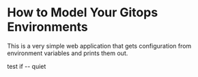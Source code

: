 # How to Model Your Gitops Environments

This is a very simple web application that gets configuration from environment variables and prints them out.

test if --  quiet